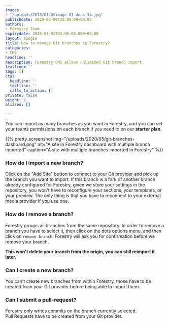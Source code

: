 ```yaml
---
images:
- "/uploads/2018/01/OGimage-01-docs-3x.jpg"
publishdate: 2020-05-09T22:00:00+00:00
authors:
- Forestry Team
expirydate: 2030-01-01T04:00:00.000+00:00
layout: single
title: How to manage Git branches in Forestry?
categories:
- CMS
headline: ''
description: Forestry CMS allows unlimited Git branch import.
textline: ''
tags: []
cta:
  headline: ''
  textline: ''
  calls_to_action: []
private: false
weight: 2
aliases: []

---
```

You can import as many branches as you want in Forestry, and you can set your teams permissions on each branch if you need to on our **starter plan**.

{{% pretty_screenshot img="/uploads/2020/05/git-branches-dashoard.png" alt="A site in Forestry dashboard with multiple branch imported" caption="A site with multiple branches imported in Forestry" %}}

### How do I import a new branch?

Click on the "Add Site" button to connect to your Git provider and pick up the branch you want to import. If this branch is a fork of another branch already configured for Forestry, given we store your settings in the repository, you won't have to reconfigure your sections, your templates, or your preview. The only thing is that you have to reconnect to your external media provider if you use one.

### How do I remove a branch?

Forestry groups all branches from the same repository. In order to remove a branch you have to select it, then click on the dots options menu, and then click on `remove branch`. Forestry will ask you for confirmation before we remove your branch.

**This won't delete your branch from the origin, you can still reimport it later.**

### Can I create a new branch?

You can't create new branches from within Forestry, those have to be created from your Git provider before being able to import them.

### Can I submit a pull-request?

Forestry only writes commits on the branch currently selected.  
Pull Requests have to be created from your Git provider.